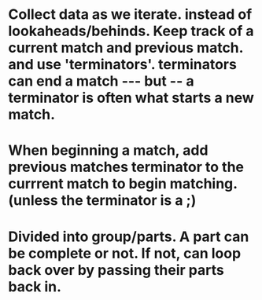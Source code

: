# Collect data as we iterate. instead of lookaheads/behinds. Keep track of a current match and previous match. and use 'terminators'. terminators can end a match --- but -- a terminator is often what starts a new match. 
# When beginning a match, add previous matches terminator to the currrent match to begin matching. (unless the terminator is a ;)
# Divided into group/parts. A part can be complete or not. If not, can loop back over by passing their parts back in.